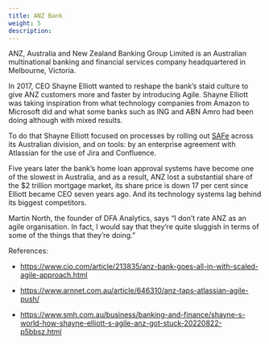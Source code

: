 ```yaml
---
title: ANZ Bank
weight: 5
description: 
---
```


ANZ, Australia and New Zealand Banking Group Limited is an Australian multinational banking and financial services company headquartered in Melbourne, Victoria.

In 2017, CEO Shayne Elliott wanted to reshape the bank’s staid culture to give ANZ customers more and faster by introducing Agile. Shayne Elliott was taking inspiration from what technology companies from Amazon to Microsoft did and what some banks such as ING and ABN Amro had been doing although with mixed results.

To do that Shayne Elliott focused on processes by rolling out [SAFe](https://www.scaledagileframework.com/) across its Australian division, and on tools: by an enterprise agreement with Atlassian for the use of Jira and Confluence.

Five years later the bank’s home loan approval systems have become one of the slowest in Australia, and as a result, ANZ lost a substantial share of the $2 trillion mortgage market, its share price is down 17 per cent since Elliott became CEO seven years ago. And its technology systems lag behind its biggest competitors.

Martin North, the founder of DFA Analytics, says “I don’t rate ANZ as an agile organisation. In fact, I would say that they’re quite sluggish in terms of some of the things that they’re doing.”

References:

- https://www.cio.com/article/213835/anz-bank-goes-all-in-with-scaled-agile-approach.html 

- https://www.arnnet.com.au/article/646310/anz-taps-atlassian-agile-push/ 

- https://www.smh.com.au/business/banking-and-finance/shayne-s-world-how-shayne-elliott-s-agile-anz-got-stuck-20220822-p5bbsz.html 